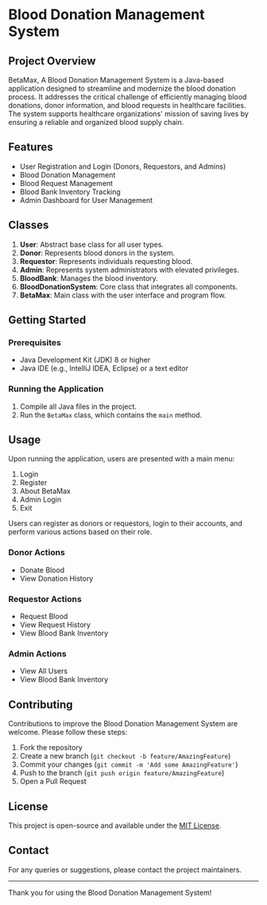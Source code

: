 # Blood Donation Management System

## Project Overview

BetaMax, A Blood Donation Management System is a Java-based application designed to streamline and modernize the blood donation process. It addresses the critical challenge of efficiently managing blood donations, donor information, and blood requests in healthcare facilities. The system supports healthcare organizations' mission of saving lives by ensuring a reliable and organized blood supply chain.

## Features

- User Registration and Login (Donors, Requestors, and Admins)
- Blood Donation Management
- Blood Request Management
- Blood Bank Inventory Tracking
- Admin Dashboard for User Management

## Classes

1. **User**: Abstract base class for all user types.
2. **Donor**: Represents blood donors in the system.
3. **Requestor**: Represents individuals requesting blood.
4. **Admin**: Represents system administrators with elevated privileges.
5. **BloodBank**: Manages the blood inventory.
6. **BloodDonationSystem**: Core class that integrates all components.
7. **BetaMax**: Main class with the user interface and program flow.

## Getting Started

### Prerequisites

- Java Development Kit (JDK) 8 or higher
- Java IDE (e.g., IntelliJ IDEA, Eclipse) or a text editor

### Running the Application

1. Compile all Java files in the project.
2. Run the `BetaMax` class, which contains the `main` method.

## Usage

Upon running the application, users are presented with a main menu:

1. Login
2. Register
3. About BetaMax
4. Admin Login
5. Exit

Users can register as donors or requestors, login to their accounts, and perform various actions based on their role.

### Donor Actions
- Donate Blood
- View Donation History

### Requestor Actions
- Request Blood
- View Request History
- View Blood Bank Inventory

### Admin Actions
- View All Users
- View Blood Bank Inventory

## Contributing

Contributions to improve the Blood Donation Management System are welcome. Please follow these steps:

1. Fork the repository
2. Create a new branch (`git checkout -b feature/AmazingFeature`)
3. Commit your changes (`git commit -m 'Add some AmazingFeature'`)
4. Push to the branch (`git push origin feature/AmazingFeature`)
5. Open a Pull Request

## License

This project is open-source and available under the [MIT License](https://opensource.org/licenses/MIT).

## Contact

For any queries or suggestions, please contact the project maintainers.

---

Thank you for using the Blood Donation Management System!

